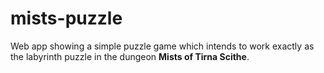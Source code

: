# mists-puzzle

Web app showing a simple puzzle game which intends to work exactly as the labyrinth puzzle in the dungeon **Mists of Tirna Scithe**.

